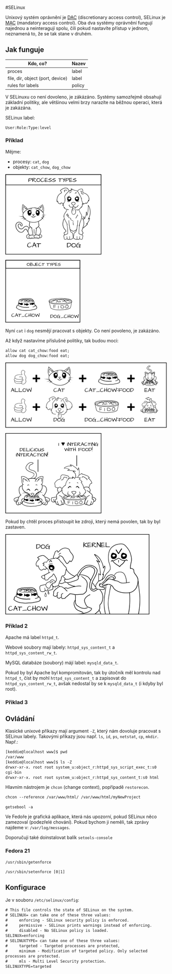 #SELinux

Unixový systém oprávnění je [DAC][4] (discretionary access control), SELinux je [MAC][5] (mandatory access control). Oba dva systémy oprávnění fungují najednou a neinteragují spolu, čili pokud nastavíte přístup v jednom, neznamená to, že se tak stane v druhém.

## Jak funguje

|Kdo, co?                          | Nazev   |
|----------------------------------|---------|
|proces                            | label   |
|file, dir, object (port, device)  | label   |
|rules for labels                  | policy  |

V SELinuxu co není dovoleno, je zákázáno. Systémy samozřejmě obsahují základní politiky, ale většinou velmi brzy narazíte na běžnou operaci, která je zakázána.

SELinux label:
```
User:Role:Type:level
```

### Příklad

Mějme:
* procesy: `cat`, `dog`
* objekty: `cat_chow`, `dog_chow`


![Procesy cat & dog](img/type-enforcement_01_catdog.png)

![Procesy cat & dog](img/type-enforcement_03_foods.png)


Nyní `cat` i `dog` nesmějí pracovat s objekty. Co není povoleno, je zakázáno.

Až když nastavíme příslušné politiky, tak budou moci:

```
allow cat cat_chow:food eat;
allow dog dog_chow:food eat;
```

![Procesy cat & dog](img/type-enforcement_04_policy.png)

![Procesy cat & dog](img/type-enforcement_02_eat.png)

Pokud by chtěl proces přistoupit ke zdroji, který nemá povolen, tak by byl zastaven.

![Procesy cat & dog](img/type-enforcement_06_tux-dog-leash.png)

### Příklad 2

Apache má label `httpd_t`.

Webové soubory mají labely: `httpd_sys_content_t` a `httpd_sys_content_rw_t`.

MySQL databáze (soubory) májí label: `mysqld_data_t`.

Pokud by byl Apache byl kompromitován, tak by útočník měl kontrolu nad `httpd_t`, číst by mohl
`httpd_sys_content_t` a zapisovat do `httpd_sys_content_rw_t`, avšak nedostal by se k `mysqld_data_t` (i kdyby byl root).

### Přiklad 3



## Ovládání
Klasické unixové příkazy mají argument `-Z`, který nám dovoluje pracovat s SELinux labely. Takovými příkazy jsou např. `ls`, `id`, `ps`, `netstat`, `cp`, `mkdir`. Např.:

```
[keddie@localhost www]$ pwd
/var/www
[keddie@localhost www]$ ls -Z
drwxr-xr-x. root root system_u:object_r:httpd_sys_script_exec_t:s0 cgi-bin
drwxr-xr-x. root root system_u:object_r:httpd_sys_content_t:s0 html
```

Hlavním nástrojem je `chcon` (change context), popřípadě `restorecon`.


```
chcon --reference /var/www/html/ /var/www/html/myNewProject
```

`getsebool -a`

Ve Fedoře je grafická aplikace, která nás upozorní, pokud SELinux něco zamezoval (podezřelé chování). Pokud bychom ji neměli, tak zprávy najdeme v: `/var/log/messages`.

Doporučuji také doinstalovat balík `setools-console`

### Fedora 21

```
/usr/sbin/getenforce
```

```
/usr/sbin/setenforce [0|1]
```

## Konfigurace

Je v souboru `/etc/selinux/config`:

```
# This file controls the state of SELinux on the system.
# SELINUX= can take one of these three values:
#     enforcing - SELinux security policy is enforced.
#     permissive - SELinux prints warnings instead of enforcing.
#     disabled - No SELinux policy is loaded.
SELINUX=enforcing
# SELINUXTYPE= can take one of these three values:
#     targeted - Targeted processes are protected,
#     minimum - Modification of targeted policy. Only selected processes are protected.
#     mls - Multi Level Security protection.
SELINUXTYPE=targeted
```

[2]: http://youtu.be/MxjenQ31b70 "YT1"
[3]: http://opensource.com/business/13/11/selinux-policy-guide "GUIDE"
[4]: http://cs.wikipedia.org/wiki/Discretionary_Access_Control  "DAC"
[5]: http://cs.wikipedia.org/wiki/Mandatory_access_control "MAC"
